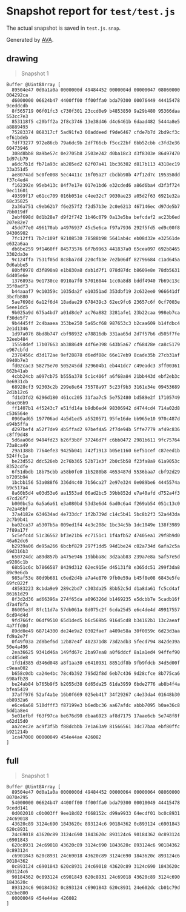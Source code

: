 # Snapshot report for `test/test.js`

The actual snapshot is saved in `test.js.snap`.

Generated by [AVA](https://ava.li).

## drawing

> Snapshot 1

    Buffer @Uint8Array [
      89504e47 0d0a1a0a 0000000d 49484452 0000004d 00000047 08060000 004292ca
      d6000000 06624b47 4400ff00 ff00ffa0 bda79300 00076449 44415478 9ceddcdb
      8f565719 06f01fc3 c730f301 23ccd0e9 b4853850 9a29b480 95366daa 553cc7e3
      853118f5 c20bff2a 2f8c3746 13e38d46 d4c6461b 6daad482 5444a8e5 a8889493
      75283374 868317cf 5ad91fe3 00addeed f9de6467 cfde7b7d 2bd9cf3c ef61bdeb
      7df73277 972e86cb 79a6dc9b 2df766cb f5cc22bf 6bb52cbb c3fd2e36 60473946
      308d8bb8 8a9be57c 0e2705b8 2503e242 d0ba18c3 d3f8303e 86497470 1d97cb79
      a6dc7b1d fb71a93c ab205ed2 62f07a41 1bc36302 d817b113 4318ec19 33a351d5
      ae8074ad 5c0fe008 5ec4411c 16f05a27 cbcbb98b 47f12d7c 195358dd f37c4ed4
      f162392e 95eb413c 84f7e17e 017e1bd6 e32cded6 a86d6ba4 d3f3f724 9ec11601
      49399f17 e61cc709 016b051e c4ee32c7 9030ae23 a05d2f63 6921e32a 68c35825
      2a36a751 c9eb62b7 f6e257f2 f2d57b3e 2c0e6213 467146ec d97de5b7 7bb019df
      2ebf698d 8d1b28e7 d9f2f742 1b46c079 0a13e5ba befcdaf2 ac23b6ed 207e82e7
      45dd77e0 496170ab a4976937 45c5e6ca f97a7936 292f5fd5 ed9c00f8 94306902
      7fc12ff1 7b7c109f 92108530 78588b98 5641ab4c eb08d32e e32561de e632a6aa
      db6be259 9f1460ff 84573576 6f7b9963 441837a0 65cea097 692b8465 3302da3e
      9c124ffa 7531f05d 8c8ba7dd 220cfb3e 7e2b06df 82796684 c1ad645a 0d6abbe5
      80bf0970 d3f890a8 e1b830a8 dab1d7f1 078d87dc b8609e8e 78db5631 6d405e6e
      1376893a 9e1730ce 0910a7f0 57016044 1cc0a8d8 bddf4940 7b69c13c 35f0adf3
      b44aaaf7 9c10359c 1035da2f e10351ad 353dbf19 2c632ee0 966641df 3bcfb880
      5ae7698d 6a12f6d4 18adae29 678439c3 62ec9fc6 23657c6f 0cf7003e 5eee1dc5
      9b025a9d 675a4bd7 a01d8de7 ac76a882 3281afe1 23b22caa 998eb7ca f30de5f7
      9b4445ff 2c4baaea 353be250 5a65cf68 987653c3 b2caa609 b14fdbc4 2e1d1346
      1d97a076 8bd8b747 cbf98932 e78816db 331aa65d 2d7f57b6 d505f7fe 32eeb484
      15550def 17b07663 ab388649 4df6e398 643b5a67 cf68428e ca8c5179 e967cbfd
      2378456c d3d172ae 9ef28878 d6edf88c 66e17eb9 8cade35b 27cb31af 0940b7e3
      fd02cac3 58275e70 505245dd 329604b1 eb441dc7 c49eadc3 3ff00361 662b41ab
      4cbb24cb a097cb75 b555a378 5c1c406f a6f68a84 21bb443d ebf2eb3c 0e6931cb
      68928cf3 92303c2b 299e8e64 75578a97 5c23f9b3 3161e34e 09453689 2d1b12c6
      fd1d3fd2 6296d180 461cc205 31faa7c5 5e752480 bd589e2f 17105749 deac06b9
      ff1407b1 4f5243c7 e51fd14a b9db6ed4 98306942 d4744cd4 714a02d8 c536564e
      0960ad65 197706ad 4a5d1ed5 a5520571 95fe16de bb965e10 970c487d e94b5ffa
      d297bef4 a52f7de9 4b5ffad2 97bef4a5 2f7de94b 5ffe7779 af49c836 c8ff9d48
      5d6aa06d 9494fd23 b26f3b8f 37246d7f c6bb0472 2981b611 9fc75764 73a8ca49
      29a1388b 7764efe3 9425b041 742f1913 b05e1160 6ef51cef c87eed1b 524ffc1a
      be23d552 ddc526eb 2c76b365 52b71e3f 2b0c5b58 f23fa8a9 61a9053c 8352cdfe
      6f51dbdb 18b75cbb a58b0fe0 1b5280b8 4653487d 5536baa7 cbf92d29 b7205b94
      1bcbb156 53a088f6 336d4c40 7b56ca27 2e97e324 0e089be6 4445574a b9c517a4
      8a60b5d4 e03d53e6 aa1553ad 06ad2bc5 39bb852d e7a40afd d752a4f3 47cd26f7
      b000bc5a 6a5a6a61 e3a080bd 53d3e6d4 6ad0c6a4 f269ab54 051c13c0 7e2a46bf
      37a4182e 634634ad 4e733dcf 1f2b739d c14c5b41 5bc8b2f3 52a443da 2c7b9b41
      ba02ca37 a5307b5a 009ed1f4 4e3c208c 1bc34c5b 1dc1049e 138f3989 7f89a17f
      5c5efc4d 51c36562 bf3e21b6 ec7151c1 1f4afb52 47405ea1 29f8b9d0 46a62dc6
      b2939a06 de95a266 6bcbf829 297f1dd5 94d1be24 c02a734d 6afa2c5a 69d316b3
      650724dc a89d857b a475e946 19bbba8c 3d2aab83 239a7e8a 5af57e5d e9286c1b
      68b51c6c b7866587 8439d312 62ec915e d45131f8 e365dc51 299f3da8 89c9e6cb
      985af53e 80d9b681 c6ed2d4b a7a4e870 9fb0e59a b45f8e08 6843e5fe 69fc022f
      48583223 8cbda9e9 289c2bd7 c303da25 8bb52c5d d1a8da61 fc5cd4af 86161d29
      8f3d2d36 ad66396a 274f65da a096326d b1469235 e5dcbb7e 5cadb16f d7a4f8fa
      86005e3f 8fc11d7a 57db061a 8d075c2f 6cda25d5 e6c4de4d 49917557 6cd94d4d
      9fd766fc 06df9510 65d1ded5 b6c569b5 91645cd8 b34162b1 13c2aeaf 4a7ffd0d
      89dd0e49 68714300 de24e9a2 0302fae7 a409e58a 30f0059c 6d23d3aa fd9a2e7f
      0f49f03a 2d8bef6d 12b87e4f 402371d8 73d2adb3 5fecd794 842de39a 50e4a496
      2ea36625 9341d46a 149fd67c 2ba97ea8 a0f6ddcf 8a1a1ed4 94ffef90 cc485de8
      1fd1d385 d346d048 a8f1aa30 e6410931 8851df8b 9fb9fdcb 34d5d00f c9eaa002
      b658c0db ca24e4bc 78c4b392 795d2f8d 6eb7c436 9d28cfce 8b775ca6 698afb28
      be24ab84 b765b9f5 b2055d38 6d65da25 61da3959 6bde2776 ab8b4f4a bfea5419
      37aff976 52af4a1e 16b0f669 025eb417 34f29267 c4e33da4 01648b30 eb8932a6
      e6ce6a68 510dfff3 f87199e3 b6edbc36 aa67afdc abbb7095 b0ae36c8 5dd1a8e4
      5e01efbf f63f97ca be676d90 dbaa6923 af8d7175 17aae6cb 5e748f8f e62d15d0
      aa2cec2e ac9f3f5b f88dcbbb 7e1a63a9 81566561 3dc77baa ebf80ffc b921214b
      1ca47000 00000049 454e44ae 426082
    ]

## full

> Snapshot 1

    Buffer @Uint8Array [
      89504e47 0d0a1a0a 0000000d 49484452 00000064 00000064 08060000 0070e295
      54000000 06624b47 4400ff00 ff00ffa0 bda79300 00010049 44415478 9cedd141
      0d002010 c0b003ff 9ee18d02 f668152c d99a9933 64ecdf01 bc0c8931 24c69018
      43620c89 3124c690 1843620c 893124c6 90184362 0c893124 c6901843 620c8931
      24c69018 43620c89 3124c690 1843620c 893124c6 90184362 0c893124 c6901843
      620c8931 24c69018 43620c89 3124c690 1843620c 893124c6 90184362 0c893124
      c6901843 620c8931 24c69018 43620c89 3124c690 1843620c 893124c6 90184362
      0c893124 c6901843 620c8931 24c69018 43620c89 3124c690 1843620c 893124c6
      90184362 0c893124 c6901843 620c8931 24c69018 43620c89 3124c690 1843620c
      893124c6 90184362 0c893124 c6901843 620c8931 24e602dc cb01c79d 62cbe800
      00000049 454e44ae 426082
    ]
